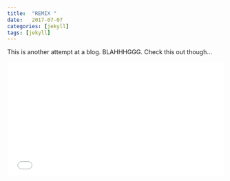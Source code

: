 ```yaml
---
title:  "REMIX "
date:   2017-07-07
categories: [jekyll]
tags: [jekyll]
---
```


This is another attempt at a blog. BLAHHHGGG.
Check this out though...

<iframe height='265' scrolling='no' title='Gravity Points' src='//codepen.io/terrib1e/embed/OgorMv/?height=265&theme-id=dark&default-tab=html,result&embed-version=2' frameborder='no' allowtransparency='true' allowfullscreen='true' style='width: 100%;'>See the Pen <a href='https://codepen.io/terrib1e/pen/OgorMv/'>Gravity Points</a> by EC (<a href='https://codepen.io/terrib1e'>@terrib1e</a>) on <a href='https://codepen.io'>CodePen</a>.
</iframe>
